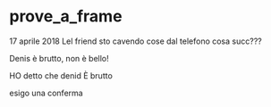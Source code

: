 # prove_a_frame
17 aprile 2018
Lel friend  sto cavendo cose dal telefono
cosa succ???

Denis è brutto, non è bello!

HO detto che denid È brutto

esigo una conferma
